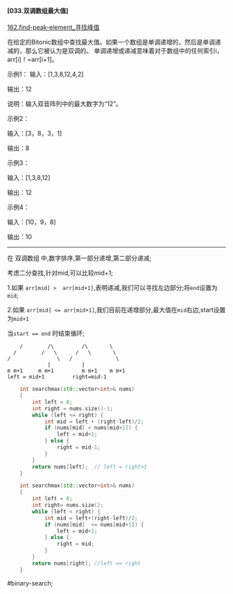 ####  [033.双调数组最大值]
[162.find-peak-element_寻找峰值](162.find-peak-element_寻找峰值.md)

在给定的Bitonic数组中查找最大值。如果一个数组是单调递增的，然后是单调递减的，那么它被认为是双调的。
单调递增或递减意味着对于数组中的任何索引i，arr[i]！=arr[i+1]。

示例1：
输入：[1,3,8,12,4,2]

输出：12

说明：输入双音阵列中的最大数字为“12”。

示例2：

输入：[3，8，3，1]

输出：8

示例3：

输入：[1,3,8,12]

输出：12

示例4：

输入：[10，9，8]

输出：10

---- ----

在 双调数组 中,数字排序,第一部分递增,第二部分递减;

考虑二分查找,针对mid,可以比较mid+1;

1.如果 `arr[mid] >  arr[mid+1]`,表明递减,我们可以寻找左边部分;将`end`设置为`mid`;

2.如果 `arr[mid] <= arr[mid+1]`,我们目前在递增部分,最大值在`mid`右边,start设置为`mid+1`

当`start == end` 时结束循环;
```
    /        /\         /\       \
  /        /   \      /   \       \
/               \   /              \
             |          |
m m+1     m m+1         m m+1    m m+1
left = mid+1         right=mid-1
```

```cpp
    int searchmax(std::vector<int>& nums)
    {
        int left = 0;
        int right = nums.size()-1;
        while (left <= right) {
            int mid = left + (right-left)/2;
            if (nums[mid] < nums[mid+1]) {
                left = mid+1;
            } else {
                right = mid-1;
            }
        }
        return nums[left];  // left = right+1
    }
```

```cpp
    int searchmax(std::vector<int>& nums)
    {
        int left = 0;
        int right= nums.size();
        while (left < right) {
            int mid = left+(right-left)/2;
            if (nums[mid]  <= nums[mid+1]) {
                left = mid+1;
            } else {
                right = mid;
            }
        }
        return nums[right]; //left == right
    }
```


#binary-search;
